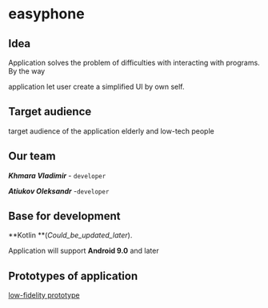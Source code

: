 # easyphone

## Idea

Application solves the problem of difficulties with interacting with programs. By the way

application let user create a simplified UI by own self.

## Target audience

target audience of the application elderly and low-tech people

## Our team

***Khmara Vladimir***  - `developer`

***Atiukov Oleksandr*** -`developer`

## Base for development

**Kotlin **(_Could_be_updated_later_).

Application will support **Android 9.0** and later

## Prototypes of application

[low-fidelity prototype](https://www.figma.com/file/ELA9u3WLlwpWvMjtrkZjBk/Untitled?node-id=0%3A1)



